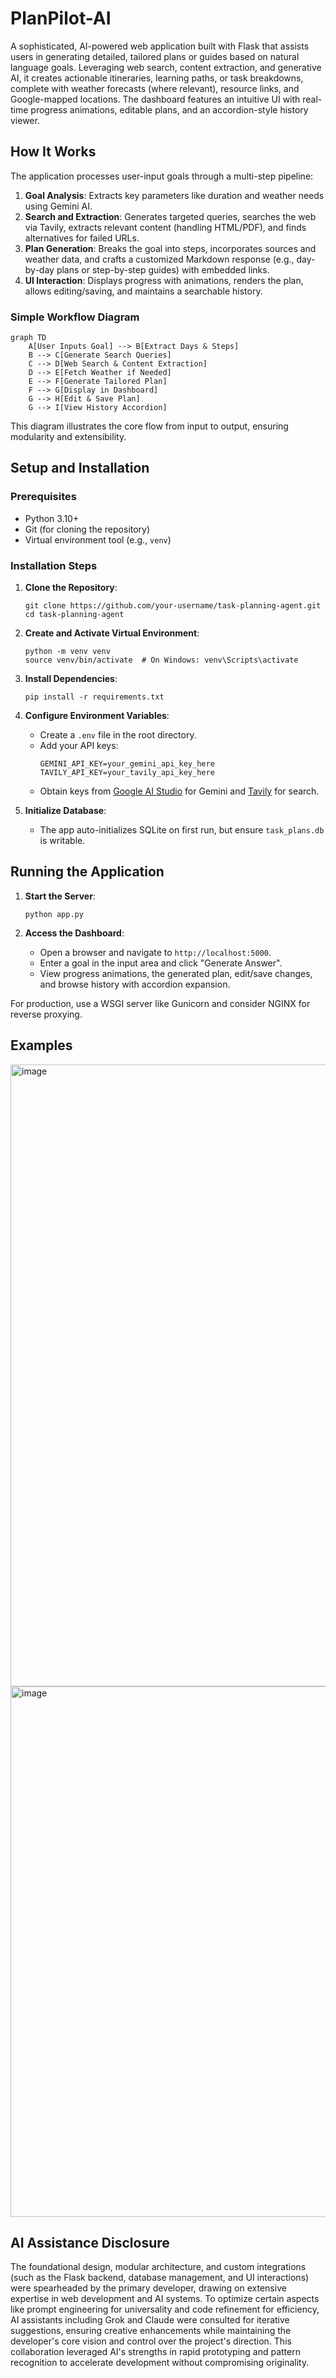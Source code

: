 # PlanPilot-AI

A sophisticated, AI-powered web application built with Flask that assists users in generating detailed, tailored plans or guides based on natural language goals. Leveraging web search, content extraction, and generative AI, it creates actionable itineraries, learning paths, or task breakdowns, complete with weather forecasts (where relevant), resource links, and Google-mapped locations. The dashboard features an intuitive UI with real-time progress animations, editable plans, and an accordion-style history viewer.

## How It Works

The application processes user-input goals through a multi-step pipeline:
1. **Goal Analysis**: Extracts key parameters like duration and weather needs using Gemini AI.
2. **Search and Extraction**: Generates targeted queries, searches the web via Tavily, extracts relevant content (handling HTML/PDF), and finds alternatives for failed URLs.
3. **Plan Generation**: Breaks the goal into steps, incorporates sources and weather data, and crafts a customized Markdown response (e.g., day-by-day plans or step-by-step guides) with embedded links.
4. **UI Interaction**: Displays progress with animations, renders the plan, allows editing/saving, and maintains a searchable history.

### Simple Workflow Diagram

```mermaid
graph TD
    A[User Inputs Goal] --> B[Extract Days & Steps]
    B --> C[Generate Search Queries]
    C --> D[Web Search & Content Extraction]
    D --> E[Fetch Weather if Needed]
    E --> F[Generate Tailored Plan]
    F --> G[Display in Dashboard]
    G --> H[Edit & Save Plan]
    G --> I[View History Accordion]
```

This diagram illustrates the core flow from input to output, ensuring modularity and extensibility.

## Setup and Installation

### Prerequisites
- Python 3.10+
- Git (for cloning the repository)
- Virtual environment tool (e.g., `venv`)

### Installation Steps
1. **Clone the Repository**:
   ```
   git clone https://github.com/your-username/task-planning-agent.git
   cd task-planning-agent
   ```

2. **Create and Activate Virtual Environment**:
   ```
   python -m venv venv
   source venv/bin/activate  # On Windows: venv\Scripts\activate
   ```

3. **Install Dependencies**:
   ```
   pip install -r requirements.txt
   ```

4. **Configure Environment Variables**:
   - Create a `.env` file in the root directory.
   - Add your API keys:
     ```
     GEMINI_API_KEY=your_gemini_api_key_here
     TAVILY_API_KEY=your_tavily_api_key_here
     ```
   - Obtain keys from [Google AI Studio](https://aistudio.google.com/) for Gemini and [Tavily](https://tavily.com/) for search.

5. **Initialize Database**:
   - The app auto-initializes SQLite on first run, but ensure `task_plans.db` is writable.

## Running the Application
1. **Start the Server**:
   ```
   python app.py
   ```

2. **Access the Dashboard**:
   - Open a browser and navigate to `http://localhost:5000`.
   - Enter a goal in the input area and click "Generate Answer".
   - View progress animations, the generated plan, edit/save changes, and browse history with accordion expansion.

For production, use a WSGI server like Gunicorn and consider NGINX for reverse proxying.

## Examples

<img width="1919" height="995" alt="image" src="https://github.com/user-attachments/assets/7a5ba30f-8310-4760-8db3-c19aedd89322" />
<img width="1910" height="849" alt="image" src="https://github.com/user-attachments/assets/4a028c77-536b-4cd4-821f-a63ac5451005" />


## AI Assistance Disclosure

The foundational design, modular architecture, and custom integrations (such as the Flask backend, database management, and UI interactions) were spearheaded by the primary developer, drawing on extensive expertise in web development and AI systems. To optimize certain aspects like prompt engineering for universality and code refinement for efficiency, AI assistants including Grok and Claude were consulted for iterative suggestions, ensuring creative enhancements while maintaining the developer's core vision and control over the project's direction. This collaboration leveraged AI's strengths in rapid prototyping and pattern recognition to accelerate development without compromising originality.


